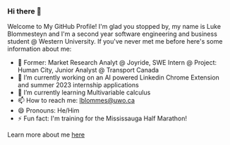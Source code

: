 ### Hi there 👋

Welcome to My GitHub Profile! I'm glad you stopped by, my name is Luke Blommesteyn and I'm a second year software engineering and business student @ Western University. If you've never met me before here's some information about me:

- 👔 Former: Market Research Analyt @ Joyride, SWE Intern @ Project: Human City, Junior Analyst @ Transport Canada
- 🔭 I’m currently working on an AI powered Linkedin Chrome Extension and summer 2023 internship applications
- 🌱 I’m currently learning Multivariable calculus
- 📫 How to reach me: lblommes@uwo.ca
- 😄 Pronouns: He/Him
- ⚡ Fun fact: I'm training for the Mississauga Half Marathon!

Learn more about me [here](https://personal-portfolio-chi-eight.vercel.app/)

